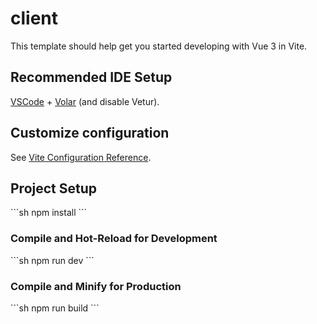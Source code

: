 # client

This template should help get you started developing with Vue 3 in Vite.

## Recommended IDE Setup

[VSCode](https://code.visualstudio.com/) + [Volar](https://marketplace.visualstudio.com/items?itemName=Vue.volar) (and disable Vetur).

## Customize configuration

See [Vite Configuration Reference](https://vite.dev/config/).

## Project Setup

\`\`\`sh
npm install
\`\`\`

### Compile and Hot-Reload for Development

\`\`\`sh
npm run dev
\`\`\`

### Compile and Minify for Production

\`\`\`sh
npm run build
\`\`\`
